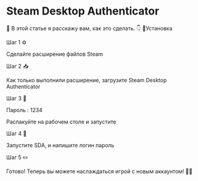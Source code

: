 # Steam Desktop Authenticator

📖 В этой статье я расскажу вам, как это сделать. 👇
                                                   🔧Установка 

Шаг 1 ⚙️

Сделайте расширение файлов Steam

Шаг 2 📥

Как только выполнили расширение, загрузите Steam Desktop Authenticator

Шаг 3 📂

Пароль : 1234

Распакуйте на рабочем столе и запустите

Шаг 4 🚀

Запустите SDA, и напишите логин пароль

Шаг 5 ✏️

Готово! Теперь вы можете наслаждаться игрой с новым аккаунтом! 🎉😎
